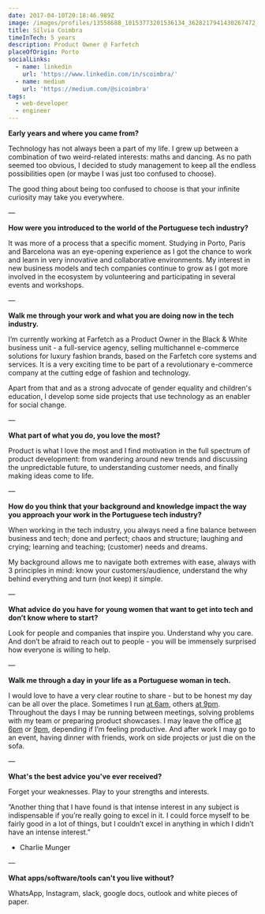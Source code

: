 ```yaml
---
date: 2017-04-10T20:18:46.989Z
image: /images/profiles/13558688_10153773201536134_3628217941430267472_o.jpg
title: Sílvia Coimbra
timeInTech: 5 years
description: Product Owner @ Farfetch
placeOfOrigin: Porto
socialLinks:
  - name: linkedin
    url: 'https://www.linkedin.com/in/scoimbra/'
  - name: medium
    url: 'https://medium.com/@sicoimbra'
tags:
  - web-developer
  - engineer
---
```


**Early years and where you
came from?**

Technology has not always been a part of my life. I grew up between a combination of two weird-related interests: maths and dancing. As no path seemed too obvious, I decided to study management to keep all the endless possibilities open (or maybe I was just too confused to choose). 

The good thing about being too confused to choose is that your infinite curiosity may take you everywhere. 

— 

**How were you introduced
to the world of the Portuguese tech industry?**

It was more of a process that a specific moment. Studying in Porto, Paris and Barcelona was an eye-opening experience as I got the chance to work and learn in very innovative and collaborative environments. My interest in new business models and tech companies continue to grow as I got more involved in the ecosystem by volunteering and participating in several events and workshops.

—

**Walk me through your work
and what you are doing now in the tech industry.**

I’m currently working at Farfetch as a Product Owner in the Black & White business unit - a full-service agency, selling multichannel e-commerce solutions for luxury fashion brands, based on the Farfetch core systems and services. It is a very exciting time to be part of a revolutionary e-commerce company at the cutting edge of fashion and technology.

Apart from that and as a strong advocate of gender equality and children's education, I develop some side projects that use technology as an enabler for social change.

—

**What part of what you do,
you love the most?**

Product is what I love the most and I find motivation in the full spectrum of product development: from wandering around new trends and discussing the unpredictable future, to understanding customer needs, and finally making ideas come to life.

— 

**How do you think that your
background and knowledge impact the way you approach your work in the
Portuguese tech industry?**

When working in the tech industry, you always need a fine balance between business and tech; done and perfect; chaos and structure; laughing and crying; learning and teaching; (customer) needs and dreams.

My background allows me to navigate both extremes with ease, always with 3 principles in mind: know your customers/audience, understand the why behind everything and turn (not keep) it simple.

—

**What advice do you have
for young women that want to get into tech and don’t know where to start?**

Look for people and companies that inspire you. Understand why you care. And don’t be afraid to reach out to people - you will be immensely surprised how everyone is willing to help.

— 

**Walk me through a day in
your life as a Portuguese woman in tech.**

I would love to have a very clear routine to share - but to be honest my day can be all over the place. Sometimes I run [at 6am](http://airmail.calendar/2017-04-10%2006:00:00%20WEST), others [at 9pm](http://airmail.calendar/2017-04-10%2021:00:00%20WEST). Throughout the days I may be running between meetings, solving problems with my team or preparing product showcases. I may leave the office [at 6pm](http://airmail.calendar/2017-04-10%2018:00:00%20WEST) or [9pm](http://airmail.calendar/2017-04-10%2021:00:00%20WEST), depending if I’m feeling productive. And after work I may go to an event, having dinner with friends, work on side projects or just die on the sofa.

—

**What's the best advice
you've ever received?**

Forget your weaknesses. Play to your strengths and interests.

”Another thing that I have found is that intense interest in any subject is indispensable if you’re really going to excel in it. I could force myself to be fairly good in a lot of things, but I couldn’t excel in anything in which I didn’t have an intense interest.”
- Charlie Munger 

— 

**What apps/software/tools
can't you live without?**

WhatsApp, Instagram, slack, google docs, outlook and white pieces of paper.